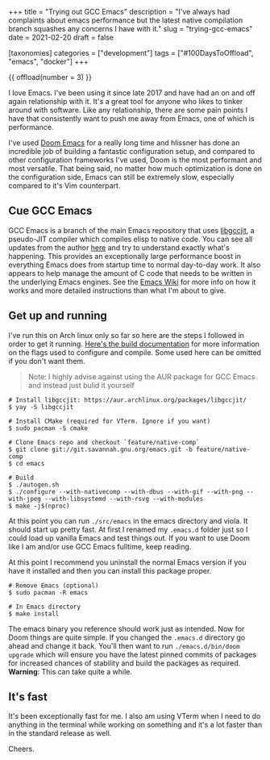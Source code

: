 +++
title = "Trying out GCC Emacs"
description = "I've always had complaints about emacs performance but the latest native compilation branch squashes any concerns I have with it."
slug = "trying-gcc-emacs"
date = 2021-02-20
draft = false

[taxonomies]
categories = ["development"]
tags = ["#100DaysToOffload", "emacs", "docker"]
+++

{{ offload(number = 3) }}

I love Emacs. I've been using it since late 2017 and have had an on and off again relationship with it. It's a great tool for anyone who likes to tinker around with software. Like any relationship, there are some pain points I have that consistently want to push me away from Emacs, one of which is performance.

I've used [Doom Emacs](https://github.com/hlissner/doom-emacs) for a really long time and hlissner has done an incredible job of building a fantastic configuration setup, and compared to other configuration frameworks I've used, Doom is the most performant and most versatile. That being said, no matter how much optimization is done on the configuration side, Emacs can still be extremely slow, especially compared to it's Vim counterpart. 

## Cue GCC Emacs
GCC Emacs is a branch of the main Emacs repository that uses [libgccjit](https://gcc.gnu.org/onlinedocs/jit/index.html), a pseudo-JIT compiler which compiles elisp to native code. You can see all updates from the author [here](http://akrl.sdf.org/gccemacs.html) and try to understand exactly what's happening. This provides an exceptionally large performance boost in everything Emacs does from startup time to normal day-to-day work. It also appears to help manage the amount of C code that needs to be written in the underlying Emacs engines. See the [Emacs Wiki](https://www.emacswiki.org/emacs/GccEmacs) for more info on how it works and more detailed instructions than what I'm about to give.

## Get up and running
I've run this on Arch linux only so far so here are the steps I followed in order to get it running. [Here's the build documentation](https://git.savannah.gnu.org/cgit/emacs.git/tree/INSTALL) for more information on the flags used to configure and compile. Some used here can be omitted if you don't want them.

> Note: I highly advise against using the AUR package for GCC Emacs and instead just bulid it yourself

```shell
# Install libgccjit: https://aur.archlinux.org/packages/libgccjit/
$ yay -S libgccjit

# Install CMake (required for VTerm. Ignore if you want)
$ sudo pacman -S cmake

# Clone Emacs repo and checkout `feature/native-comp`
$ git clone git://git.savannah.gnu.org/emacs.git -b feature/native-comp
$ cd emacs

# Build
$ ./autogen.sh
$ ./configure --with-nativecomp --with-dbus --with-gif --with-png --with-jpeg --with-libsystemd --with-rsvg --with-modules
$ make -j$(nproc)
```

At this point you can run `./src/emacs` in the emacs directory and viola. It should start up pretty fast. At first I renamed my `.emacs.d` folder just so I could load up vanilla Emacs and test things out. If you want to use Doom like I am and/or use GCC Emacs fulltime, keep reading.

At this point I recommend you uninstall the normal Emacs version if you have it installed and then you can install this package proper.
```shell
# Remove Emacs (optional)
$ sudo pacman -R emacs

# In Emacs directory
$ make install
```

The emacs binary you reference should work just as intended. Now for Doom things are quite simple. If you changed the `.emacs.d` directory go ahead and change it back. You'll then want to run `./emacs.d/bin/doom upgrade` which will ensure you have the latest pinned commits of packages for increased chances of stability and build the packages as required. **Warning**: This can take quite a while.

## It's fast
It's been exceptionally fast for me. I also am using VTerm when I need to do anything in the terminal while working on something and it's a lot faster than in the standard release as well. 

Cheers.

